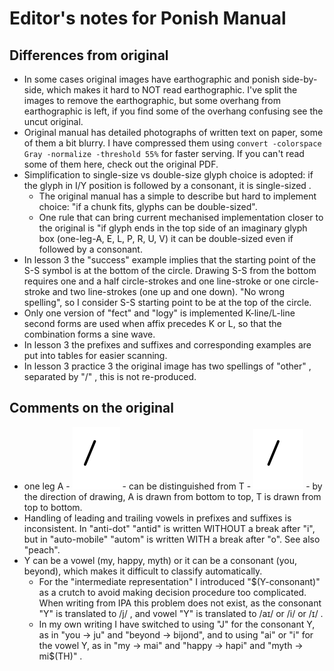 # Editor's notes for Ponish Manual

## Differences from original

- In some cases original images have earthographic and ponish side-by-side,
  which makes it hard to NOT read earthographic. I've split the images to remove
  the earthographic, but some overhang from earthographic is left, if you find
  some of the overhang confusing see the uncut original.
- Original manual has detailed photographs of written text on paper, some of
  them a bit blurry. I have compressed them using
  `convert -colorspace Gray -normalize -threshold 55%` for faster serving. If
  you can't read some of them here, check out the original PDF.
- Simplification to single-size vs double-size glyph choice is adopted: if the
  glyph in I/Y position is followed by a consonant, it is single-sized .
  - The original manual has a simple to describe but hard to implement choice:
    "if a chunk fits, glyphs can be double-sized".
  - One rule that can bring current mechanised implementation closer to the
    original is "if glyph ends in the top side of an imaginary glyph box
    (one-leg-A, E, L, P, R, U, V) it can be double-sized even if followed by a
    consonant.
- In lesson 3 the "success" example implies that the starting point of the S-S
  symbol is at the bottom of the circle. Drawing S-S from the bottom requires
  one and a half circle-strokes and one line-stroke or one circle-stroke and two
  line-strokes (one up and one down). "No wrong spelling", so I consider S-S
  starting point to be at the top of the circle.
- Only one version of "fect" and "logy" is implemented K-line/L-line second
  forms are used when affix precedes K or L, so that the combination forms a
  sine wave.
- In lesson 3 the prefixes and suffixes and corresponding examples are put into
  tables for easier scanning.
- In lesson 3 practice 3 the original image has two spellings of "other" ,
  separated by "/" , this is not re-produced.

## Comments on the original

- one leg A - ![A](./manual/alphabet/A-one-leg.svg) - can be distinguished from
  T - ![T](./manual/alphabet/T.svg) - by the direction of drawing, A is drawn
  from bottom to top, T is drawn from top to bottom.
- Handling of leading and trailing vowels in prefixes and suffixes is
  inconsistent. In "anti-dot" "antid" is written WITHOUT a break after "i", but
  in "auto-mobile" "autom" is written WITH a break after "o". See also "peach".
- Y can be a vowel (my, happy, myth) or it can be a consonant (you, beyond),
  which makes it difficult to classify automatically.
  - For the "intermediate representation" I introduced "$(Y-consonant)" as a
    crutch to avoid making decision procedure too complicated. When writing from
    IPA this problem does not exist, as the consonant "Y" is translated to /j/ ,
    and vowel "Y" is translated to /aɪ/ or /i/ or /ɪ/ .
  - In my own writing I have switched to using "J" for the consonant Y, as in
    "you -> ju" and "beyond -> bijond", and to using "ai" or "i" for the vowel
    Y, as in "my -> mai" and "happy -> hapi" and "myth -> mi$(TH)" .

